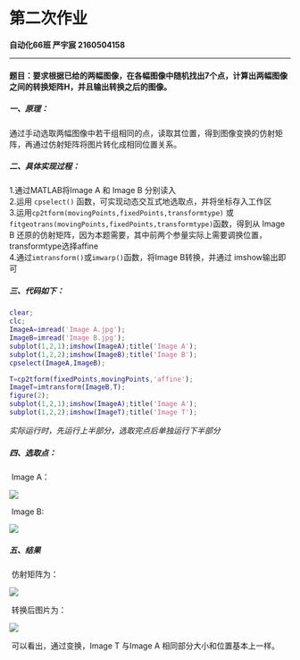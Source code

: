 # 第二次作业

**自动化66班     严宇宸     2160504158**

-------------------

#### 题目：要求根据已给的两幅图像，在各幅图像中随机找出7个点，计算出两幅图像之间的转换矩阵H，并且输出转换之后的图像。

##### 一、原理：

​	通过手动选取两幅图像中若干组相同的点，读取其位置，得到图像变换的仿射矩阵，再通过仿射矩阵将图片转化成相同位置关系。

##### 二、具体实现过程：

  1.通过MATLAB将Image A 和 Image B 分别读入  
 	2.运用 `cpselect()` 函数，可实现动态交互式地选取点，并将坐标存入工作区  
 	3.运用`cp2tform(movingPoints,fixedPoints,transformtype)` 或`fitgeotrans(movingPoints,fixedPoints,transformtype)`函数，得到从 Image B 还原的仿射矩阵，因为本题需要，其中前两个参量实际上需要调换位置，transformtype选择affine  
 	4.通过`imtransform()`或`imwarp()`函数，将Image B转换，并通过 imshow输出即可

##### 三、代码如下：

```matlab
clear;
clc;
ImageA=imread('Image A.jpg');
ImageB=imread('Image B.jpg');
subplot(1,2,1);imshow(ImageA);title('Image A');
subplot(1,2,2);imshow(ImageB);title('Image B');
cpselect(ImageA,ImageB);

T=cp2tform(fixedPoints,movingPoints,'affine');
ImageT=imtransform(ImageB,T);
figure(2);
subplot(1,2,1);imshow(ImageA);title('Image A');
subplot(1,2,2);imshow(ImageT);title('Image T');
```

*实际运行时，先运行上半部分，选取完点后单独运行下半部分*

##### 四、选取点：

​	Image A：

![](https://note.youdao.com/yws/api/personal/file/2FEDF502228F4D09980B7414A13D34CB?method=download&shareKey=e43520c7e06b14a4c50354f553cda392)

​	Image B:

![](https://note.youdao.com/yws/api/personal/file/67B0CB188AEF416AB9DB12CC19B6BA79?method=download&shareKey=adfb37ccf060f84f463ac7aef12afab9)

##### 五、结果

​		仿射矩阵为：

![](https://note.youdao.com/yws/api/personal/file/52417EB994284935A945455F2F80355C?method=download&shareKey=8b87d1ac8a9b331d561421d1e266a53f)

​		转换后图片为：

![](https://note.youdao.com/yws/api/personal/file/D8BCBCE378AD451D832813D2D9997AE7?method=download&shareKey=90133368df6a60e18288e5ccf2f112fe)

​		可以看出，通过变换，Image T 与Image A 相同部分大小和位置基本上一样。	
